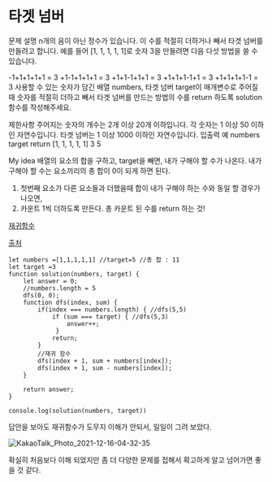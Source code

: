 # 타겟 넘버 

문제 설명
n개의 음이 아닌 정수가 있습니다. 이 수를 적절히 더하거나 빼서 타겟 넘버를 만들려고 합니다. 예를 들어 [1, 1, 1, 1, 1]로 숫자 3을 만들려면 다음 다섯 방법을 쓸 수 있습니다.

-1+1+1+1+1 = 3
+1-1+1+1+1 = 3
+1+1-1+1+1 = 3
+1+1+1-1+1 = 3
+1+1+1+1-1 = 3
사용할 수 있는 숫자가 담긴 배열 numbers, 타겟 넘버 target이 매개변수로 주어질 때 숫자를 적절히 더하고 빼서 타겟 넘버를 만드는 방법의 수를 return 하도록 solution 함수를 작성해주세요.

제한사항
주어지는 숫자의 개수는 2개 이상 20개 이하입니다.
각 숫자는 1 이상 50 이하인 자연수입니다.
타겟 넘버는 1 이상 1000 이하인 자연수입니다.
입출력 예
numbers	      target	return
[1, 1, 1, 1, 1]	3	5


My idea
배열의 요소의 합을 구하고, target을 빼면, 내가 구해야 할 수가 나온다.
내가 구해야 할 수는 요소끼리의 총 합이 0이 되게 하면 된다.
1. 첫번째 요소가 다른 요소들과 더했을때 합이 내가 구해야 하는 수와 동일 할 경우가 나오면,  
2. 카운트 1씩 더하도록 만든다.
총 카운트 된 수를 return 하는 것!


[재귀함수](https://github.com/SunHeeHeo/Javascript-study/blob/main/17.%20%EC%9E%AC%EA%B7%80%ED%95%A8%EC%88%98.md)




[출처](https://programmers.co.kr/learn/courses/30/lessons/43165)

```
let numbers =[1,1,1,1,1] //target=5 //총 합 : 11
let target =3
function solution(numbers, target) {
    let answer = 0;
    //numbers.length = 5
    dfs(0, 0);
    function dfs(index, sum) {
        if(index === numbers.length) { //dfs(5,5)
            if (sum === target) { //dfs(5,3)
                answer++;
             }
            return;
        }
        //재귀 함수
        dfs(index + 1, sum + numbers[index]);
        dfs(index + 1, sum - numbers[index]);  
    }
    
    return answer;
}

console.log(solution(numbers, target))
```

답안을 보아도 재귀함수가 도무지 이해가 안되서, 일일이 그려 보았다.

![KakaoTalk_Photo_2021-12-16-04-32-35](https://user-images.githubusercontent.com/88166362/146252961-17f7f7c2-009c-4c62-9dd1-055ee331741c.jpeg)

확실히 처음보다 이해 되었지만 좀 더 다양한 문제를 접해서 확고하게 알고 넘어가면 좋을 것 같다. 
